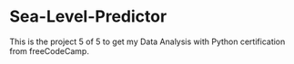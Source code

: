 # Sea-Level-Predictor
This is the project 5 of 5 to get my Data Analysis with Python certification from freeCodeCamp.
